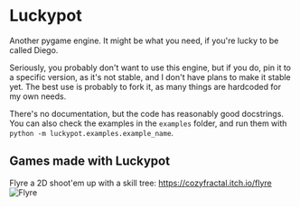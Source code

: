 # Luckypot

Another pygame engine. It might be what you need, if you're lucky to be called Diego.

Seriously, you probably don't want to use this engine, but if you do, pin it to a specific version, 
as it's not stable, and I don't have plans to make it stable yet.
The best use is probably to fork it, as many things are hardcoded for my own needs.

There's no documentation, but the code has reasonably good docstrings.
You can also check the examples in the `examples` folder, and run them with 
`python -m luckypot.examples.example_name`.


## Games made with Luckypot

Flyre a 2D shoot'em up with a skill tree: https://cozyfractal.itch.io/flyre
![Flyre](https://img.itch.zone/aW1nLzU2NDIwMDUucG5n/original/Yl3rUc.png)
